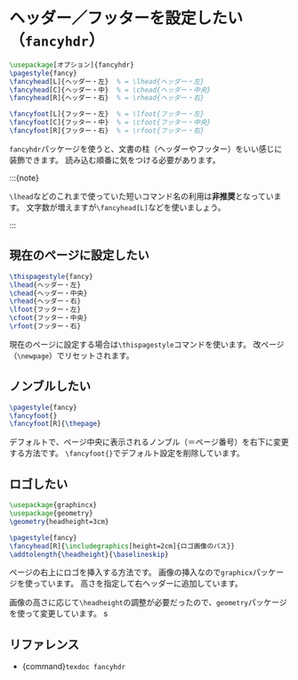 # ヘッダー／フッターを設定したい（``fancyhdr``）

```latex
\usepackage[オプション]{fancyhdr}
\pagestyle{fancy}
\fancyhead[L]{ヘッダー・左}  % = \lhead{ヘッダー・左}
\fancyhead[C]{ヘッダー・中}  % = \chead{ヘッダー・中央}
\fancyhead[R]{ヘッダー・右}  % = \rhead{ヘッダー・右}

\fancyfoot[L]{フッター・左}  % = \lfoot{フッター・左}
\fancyfoot[C]{フッター・中}  % = \cfoot{フッター・中央}
\fancyfoot[R]{フッター・右}  % = \rfoot{フッター・右}
```

``fancyhdr``パッケージを使うと、文書の柱（ヘッダーやフッター）をいい感じに装飾できます。
読み込む順番に気をつける必要があります。

:::{note}

``\lhead``などのこれまで使っていた短いコマンド名の利用は**非推奨**となっています。
文字数が増えますが``\fancyhead[L]``などを使いましょう。

:::

## 現在のページに設定したい

```latex
\thispagestyle{fancy}
\lhead{ヘッダー・左}
\chead{ヘッダー・中央}
\rhead{ヘッダー・右}
\lfoot{フッター・左}
\cfoot{フッター・中央}
\rfoot{フッター・右}
```

現在のページに設定する場合は``\thispagestyle``コマンドを使います。
改ページ（``\newpage``）でリセットされます。

## ノンブルしたい

```latex
\pagestyle{fancy}
\fancyfoot{}
\fancyfoot[R]{\thepage}
```

デフォルトで、ページ中央に表示されるノンブル（＝ページ番号）を右下に変更する方法です。
``\fancyfoot{}``でデフォルト設定を削除しています。

## ロゴしたい

```latex
\usepackage{graphincx}
\usepackage{geometry}
\geometry{headheight=3cm}

\pagestyle{fancy}
\fancyhead[R]{\includegraphics[height=2cm]{ロゴ画像のパス}}
\addtolength{\headheight}{\baselineskip}
```

ページの右上にロゴを挿入する方法です。
画像の挿入なので``graphicx``パッケージを使っています。
高さを指定して右ヘッダーに追加しています。

画像の高さに応じて``\headheight``の調整が必要だったので、``geometry``パッケージを使って変更しています。
s
## リファレンス

- {command}`texdoc fancyhdr`

